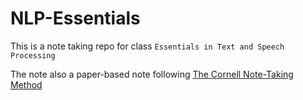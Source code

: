 # NLP-Essentials
This is a note taking repo for class `Essentials in Text and Speech Processing`

The note also a paper-based note following [The Cornell Note-Taking Method](https://www.umfk.edu/offices/student-success/successful-note-taking/)

